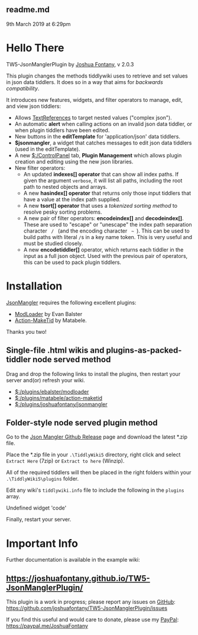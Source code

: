 <h2 class="tc-title">
readme.md
</h2>
9th March 2019 at 6:29pm


<div class="tc-tiddler-body tc-reveal"><h1 class=""><strong>Hello There</strong></h1><p>TW5-JsonManglerPlugin by <a class="tc-tiddlylink-external" href="https://github.com/joshuafontany" rel="noopener noreferrer" target="_blank">Joshua Fontany</a>, v 2.0.3</p><p>This plugin changes the methods tiddlywiki uses to retrieve and set values in json data tiddlers. It does so in a way that aims for <em>backwards compatibility</em>.</p><p>It introduces new features, widgets, and filter operators to manage, edit, and view json tiddlers:</p><ul><li>Allows <a class="tc-tiddlylink tc-tiddlylink-missing" href="#TextReferences">TextReferences</a> to target nested values (&quot;complex json&quot;).</li><li>An automatic <strong>alert</strong> when calling actions on an invalid json data tiddler, or when plugin tiddlers have been edited.</li><li>New buttons in the <strong>editTemplate</strong> for 'application/json' data tiddlers.</li><li><strong>$jsonmangler</strong>, a widget that catches messages to edit json data tiddlers (used in the editTemplate).</li><li>A new <a class="tc-tiddlylink tc-tiddlylink-shadow" href="#%24%3A%2FControlPanel">$:/ControlPanel</a> tab, <strong>Plugin Management</strong> which allows plugin creation and editing using the new json libraries.</li><li>New filter operators:<ul><li>An updated <strong>indexes[] operator</strong> that can show all index paths. If given the argument <code>verbose</code>, it will list all paths, including the root path to nested objects and arrays.</li><li>A new <strong>hasindex[] operator</strong> that returns only those input tiddlers that have a value at the index path supplied.</li><li>A new <strong>tsort[] operator</strong> that uses a <em>tokenized sorting method</em> to resolve pesky sorting problems.</li><li>A new pair of filter operators: <strong>encodeindex[]</strong> and <strong>decodeindex[]</strong>. These are used to &quot;escape&quot; or &quot;unescape&quot; the index path separation character <code> / </code> (and the encoding character <code> ~ </code>). This can be used to build paths with literal <code>/</code>s in a key name token. This is very useful and must be studied closely.</li><li>A new <strong>encodetiddler[]</strong> operator, which returns each tiddler in the input as a full json object. Used with the previous pair of operators, this can be used to pack plugin tiddlers.</li></ul></li></ul><h1 class="">Installation</h1><p><a class="tc-tiddlylink tc-tiddlylink-resolves" href="#%24%3A%2Fplugins%2Fjoshuafontany%2Fjsonmangler">JsonMangler</a> requires the following excellent plugins:</p><ul><li><a class="tc-tiddlylink tc-tiddlylink-resolves" href="#%24%3A%2Fplugins%2Febalster%2Fmodloader">ModLoader</a> by Evan Balster</li><li><a class="tc-tiddlylink tc-tiddlylink-resolves" href="#%24%3A%2Fplugins%2Fmatabele%2Faction-maketid">Action-MakeTid</a> by Matabele.</li></ul><p>Thanks you two!</p><h2 class="">Single-file .html wikis and plugins-as-packed-tiddler node served method</h2><p>Drag and drop the following links to install the plugins, then restart your server and(or) refresh your wiki.</p><ul><li><a class="tc-tiddlylink tc-tiddlylink-resolves" href="#%24%3A%2Fplugins%2Febalster%2Fmodloader">$:/plugins/ebalster/modloader</a></li><li><a class="tc-tiddlylink tc-tiddlylink-resolves" href="#%24%3A%2Fplugins%2Fmatabele%2Faction-maketid">$:/plugins/matabele/action-maketid</a></li><li><a class="tc-tiddlylink tc-tiddlylink-resolves" href="#%24%3A%2Fplugins%2Fjoshuafontany%2Fjsonmangler">$:/plugins/joshuafontany/jsonmangler</a></li></ul><h2 class="">Folder-style node served plugin method</h2><p>Go to the <a class="tc-tiddlylink tc-tiddlylink-missing" href="#https%3A%2F%2Fgithub.com%2Fjoshuafontany%2FTW5-JsonManglerPlugin%2Freleases">Json Mangler Github Release</a> page and download the latest *.zip file.</p><p>Place the *.zip file in your <code>.\TiddlyWiki5</code> directory, right click and select <code>Extract Here</code> (7zip) or <code>Extract to here</code> (Winzip).</p><p>All of the required tiddlers will then be placed in the right folders within your <code>.\TiddlyWiki5\plugins</code> folder.</p><p>Edit any wiki's <code>tiddlywiki.info</code> file to include the following in the <code>plugins</code> array.</p><p>Undefined widget 'code'</p><p>Finally, restart your server.</p><h1 class="">Important Info</h1><p>Further documentation is available in the example wiki:</p><h2 class=""><a class="tc-tiddlylink-external" href="https://joshuafontany.github.io/TW5-JsonManglerPlugin/" rel="noopener noreferrer" target="_blank">https://joshuafontany.github.io/TW5-JsonManglerPlugin/</a></h2><p>This plugin is a work in progress; please report any issues on <a class="tc-tiddlylink tc-tiddlylink-missing" href="#GitHub">GitHub</a>: <a class="tc-tiddlylink-external" href="https://github.com/joshuafontany/TW5-JsonManglerPlugin/issues" rel="noopener noreferrer" target="_blank">https://github.com/joshuafontany/TW5-JsonManglerPlugin/issues</a></p><p>If you find this useful and would care to donate, please use my <a class="tc-tiddlylink tc-tiddlylink-missing" href="#PayPal">PayPal</a>: <a class="tc-tiddlylink-external" href="https://paypal.me/JoshuaFontany" rel="noopener noreferrer" target="_blank">https://paypal.me/JoshuaFontany</a></p></div>
